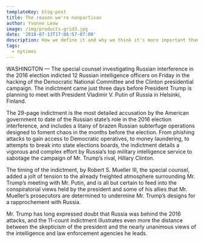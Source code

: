```yaml
---
templateKey: blog-post
title: The reason we're nonpartisan
author: Yvonne Leow
image: /img/products-grid3.jpg
date: '2018-07-13T17:06:57-07:00'
description: How we define it and why we think it's more important than ever
tags:
  - nytimes
---
```

WASHINGTON — The special counsel investigating Russian interference in the 2016 election indicted 12 Russian intelligence officers on Friday in the hacking of the Democratic National Committee and the Clinton presidential campaign. The indictment came just three days before President Trump is planning to meet with President Vladimir V. Putin of Russia in Helsinki, Finland.



The 29-page indictment is the most detailed accusation by the American government to date of the Russian state’s role in the 2016 election interference, and includes a litany of brazen Russian subterfuge operations designed to foment chaos in the months before the election. From phishing attacks to gain access to Democratic operatives, to money laundering, to attempts to break into state elections boards, the indictment details a vigorous and complex effort by Russia’s top military intelligence service to sabotage the campaign of Mr. Trump’s rival, Hillary Clinton.



The timing of the indictment, by Robert S. Mueller III, the special counsel, added a jolt of tension to the already freighted atmosphere surrounding Mr. Trump’s meeting with Mr. Putin, and is all but certain to feed into the conspiratorial views held by the president and some of his allies that Mr. Mueller’s prosecutors are determined to undermine Mr. Trump’s designs for a rapprochement with Russia.

Mr. Trump has long expressed doubt that Russia was behind the 2016 attacks, and the 11-count indictment illustrates even more the distance between the skepticism of the president and the nearly unanimous views of the intelligence and law enforcement agencies he leads.
